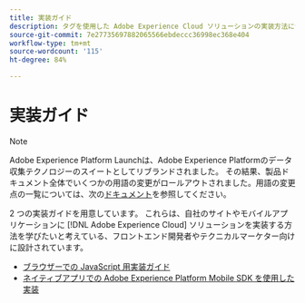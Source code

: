 ```yaml
---
title: 実装ガイド
description: タグを使用した Adobe Experience Cloud ソリューションの実装方法について説明します。
source-git-commit: 7e27735697882065566ebdeccc36998ec368e404
workflow-type: tm+mt
source-wordcount: '115'
ht-degree: 84%

---
```


# 実装ガイド

>[!NOTE]
>
>Adobe Experience Platform Launchは、Adobe Experience Platformのデータ収集テクノロジーのスイートとしてリブランドされました。 その結果、製品ドキュメント全体でいくつかの用語の変更がロールアウトされました。用語の変更点の一覧については、次の[ドキュメント](../term-updates.md)を参照してください。

2 つの実装ガイドを用意しています。 これらは、自社のサイトやモバイルアプリケーションに [!DNL Adobe Experience Cloud] ソリューションを実装する方法を学びたいと考えている、フロントエンド開発者やテクニカルマーケター向けに設計されています。

* [ブラウザーでの JavaScript 用実装ガイド](https://experienceleague.adobe.com/docs/experience-cloud/implementing-in-websites-with-launch/index.html?lang=ja)
* [ネイティブアプリでの Adobe Experience Platform Mobile SDK を使用した実装](https://aep-sdks.gitbook.io/docs/)
